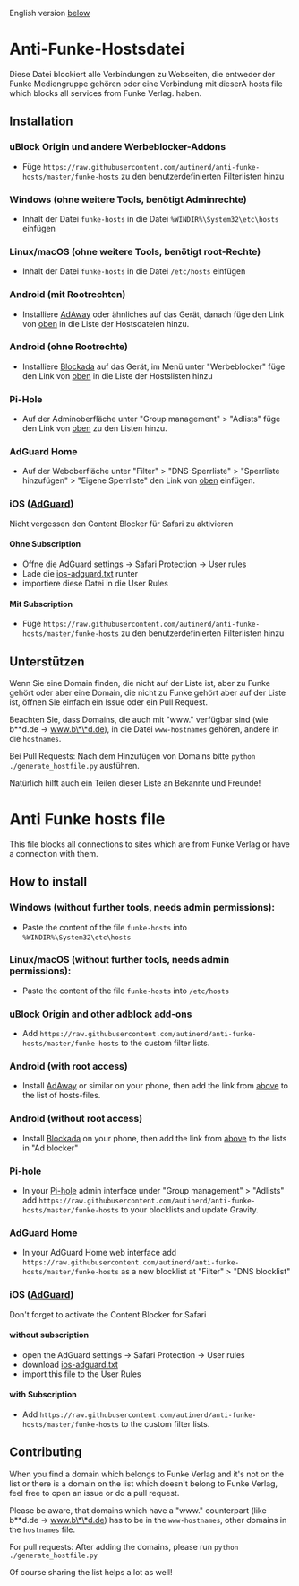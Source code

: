 English version [below](#anti-funke-hosts-file)

# Anti-Funke-Hostsdatei

Diese Datei blockiert alle Verbindungen zu Webseiten, die entweder der Funke Mediengruppe gehören oder eine Verbindung mit dieserA hosts file which blocks all services from Funke Verlag. haben.

## Installation

### uBlock Origin und andere Werbeblocker-Addons

- Füge `https://raw.githubusercontent.com/autinerd/anti-funke-hosts/master/funke-hosts` zu den benutzerdefinierten Filterlisten hinzu

### Windows (ohne weitere Tools, benötigt Adminrechte)

- Inhalt der Datei `funke-hosts` in die Datei `%WINDIR%\System32\etc\hosts` einfügen

### Linux/macOS (ohne weitere Tools, benötigt root-Rechte)

- Inhalt der Datei `funke-hosts` in die Datei `/etc/hosts` einfügen

### Android (mit Rootrechten)

- Installiere [AdAway](https://github.com/AdAway/AdAway) oder ähnliches auf das Gerät, danach füge den Link von [oben](#ublock-origin-und-andere-werbeblocker-addons) in die Liste der Hostsdateien hinzu.

### Android (ohne Rootrechte)

- Installiere [Blockada](https://github.com/blokadaorg/blokada) auf das Gerät, im Menü unter "Werbeblocker" füge den Link von [oben](#ublock-origin-und-andere-werbeblocker-addons) in die Liste der Hostslisten hinzu

### Pi-Hole

- Auf der Adminoberfläche unter "Group management" > "Adlists" füge den Link von [oben](#ublock-origin-und-andere-werbeblocker-addons) zu den Listen hinzu.

### AdGuard Home

- Auf der Weboberfläche unter "Filter" > "DNS-Sperrliste" > "Sperrliste hinzufügen" > "Eigene Sperrliste" den Link von [oben](#ublock-origin-und-andere-werbeblocker-addons) einfügen.

### iOS ([AdGuard](https://apps.apple.com/de/app/adguard-adblock-privacy/id1047223162))

Nicht vergessen den Content Blocker für Safari zu aktivieren

#### Ohne Subscription
  - Öffne die AdGuard settings -> Safari Protection -> User rules
  - Lade die [ios-adguard.txt](https://raw.githubusercontent.com/autinerd/anti-funke-hosts/master/ios-adguard.txt) runter
  - importiere diese Datei in die User Rules

#### Mit Subscription
  - Füge `https://raw.githubusercontent.com/autinerd/anti-funke-hosts/master/funke-hosts` zu den benutzerdefinierten Filterlisten hinzu


## Unterstützen

Wenn Sie eine Domain finden, die nicht auf der Liste ist, aber zu Funke gehört oder aber eine Domain, die nicht zu Funke gehört aber auf der Liste ist, öffnen Sie einfach ein Issue oder ein Pull Request.

Beachten Sie, dass Domains, die auch mit "www." verfügbar sind (wie b\*\*d.de -> www.b\*\*d.de), in die Datei `www-hostnames` gehören, andere in die `hostnames`.

Bei Pull Requests: Nach dem Hinzufügen von Domains bitte `python ./generate_hostfile.py` ausführen.

Natürlich hilft auch ein Teilen dieser Liste an Bekannte und Freunde!

# Anti Funke hosts file

This file blocks all connections to sites which are from Funke Verlag or have a connection with them.

## How to install

### Windows (without further tools, needs admin permissions):

- Paste the content of the file `funke-hosts` into `%WINDIR%\System32\etc\hosts`

### Linux/macOS (without further tools, needs admin permissions):

- Paste the content of the file `funke-hosts` into `/etc/hosts`

### uBlock Origin and other adblock add-ons

- Add `https://raw.githubusercontent.com/autinerd/anti-funke-hosts/master/funke-hosts` to the custom filter lists.

### Android (with root access)

- Install [AdAway](https://github.com/AdAway/AdAway) or similar on your phone, then add the link from [above](#ublock-origin-and-other-adblock-add-ons) to the list of hosts-files.

### Android (without root access)

- Install [Blockada](https://github.com/blokadaorg/blokada) on your phone, then add the link from [above](#ublock-origin-and-other-adblock-add-ons) to the lists in "Ad blocker"

### Pi-hole

- In your [Pi-hole](https://pi-hole.net/) admin interface under "Group management" > "Adlists" add `https://raw.githubusercontent.com/autinerd/anti-funke-hosts/master/funke-hosts` to your blocklists and update Gravity.

### AdGuard Home

- In your AdGuard Home web interface add `https://raw.githubusercontent.com/autinerd/anti-funke-hosts/master/funke-hosts` as a new blocklist at "Filter" > "DNS blocklist"

### iOS ([AdGuard](https://apps.apple.com/de/app/adguard-adblock-privacy/id1047223162))

Don't forget to activate the Content Blocker for Safari

#### without subscription
  - open the AdGuard settings -> Safari Protection -> User rules
  - download [ios-adguard.txt](https://raw.githubusercontent.com/autinerd/anti-funke-hosts/master/ios-adguard.txt)
  - import this file to the User Rules

#### with Subscription
  - Add `https://raw.githubusercontent.com/autinerd/anti-funke-hosts/master/funke-hosts` to the custom filter lists.


## Contributing

When you find a domain which belongs to Funke Verlag and it's not on the list or there is a domain on the list which doesn't belong to Funke Verlag, feel free to open an issue or do a pull request.

Please be aware, that domains which have a "www." counterpart (like b\*\*d.de -> www.b\*\*d.de) has to be in the `www-hostnames`, other domains in the `hostnames` file.

For pull requests: After adding the domains, please run `python ./generate_hostfile.py`

Of course sharing the list helps a lot as well!

